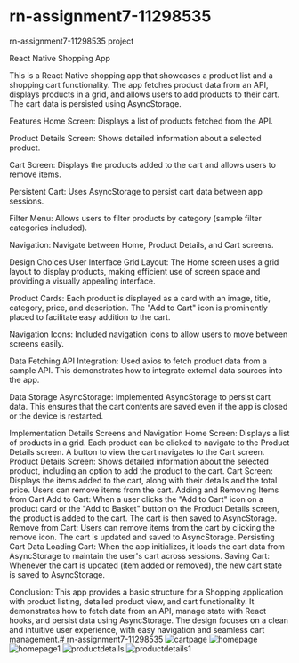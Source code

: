 # rn-assignment7-11298535

rn-assignment7-11298535 project

React Native Shopping App

This is a React Native shopping app that showcases a product list and a shopping cart functionality. The app fetches product data from an API, displays products in a grid, and allows users to add products to their cart. The cart data is persisted using AsyncStorage.

Features
Home Screen: Displays a list of products fetched from the API.

Product Details Screen: Shows detailed information about a selected product.

Cart Screen: Displays the products added to the cart and allows users to remove items.

Persistent Cart: Uses AsyncStorage to persist cart data between app sessions.

Filter Menu: Allows users to filter products by category (sample filter categories included).

Navigation: Navigate between Home, Product Details, and Cart screens.

Design Choices
User Interface
Grid Layout: The Home screen uses a grid layout to display products, making efficient use of screen space and providing a visually appealing interface.

Product Cards: Each product is displayed as a card with an image, title, category, price, and description. The "Add to Cart" icon is prominently placed to facilitate easy addition to the cart.

Navigation Icons: Included navigation icons to allow users to move between screens easily.

Data Fetching
API Integration: Used axios to fetch product data from a sample API. This demonstrates how to integrate external data sources into the app.

Data Storage
AsyncStorage: Implemented AsyncStorage to persist cart data. This ensures that the cart contents are saved even if the app is closed or the device is restarted.

Implementation Details
Screens and Navigation
Home Screen: Displays a list of products in a grid. Each product can be clicked to navigate to the Product Details screen. A button to view the cart navigates to the Cart screen.
Product Details Screen: Shows detailed information about the selected product, including an option to add the product to the cart.
Cart Screen: Displays the items added to the cart, along with their details and the total price. Users can remove items from the cart.
Adding and Removing Items from Cart
Add to Cart: When a user clicks the "Add to Cart" icon on a product card or the "Add to Basket" button on the Product Details screen, the product is added to the cart. The cart is then saved to AsyncStorage.
Remove from Cart: Users can remove items from the cart by clicking the remove icon. The cart is updated and saved to AsyncStorage.
Persisting Cart Data
Loading Cart: When the app initializes, it loads the cart data from AsyncStorage to maintain the user's cart across sessions.
Saving Cart: Whenever the cart is updated (item added or removed), the new cart state is saved to AsyncStorage.


Conclusion:
This app provides a basic structure for a Shopping application with product listing, detailed product view, and cart functionality. It demonstrates how to fetch data from an API, manage state with React hooks, and persist data using AsyncStorage. The design focuses on a clean and intuitive user experience, with easy navigation and seamless cart management.# rn-assignment7-11298535
![cartpage](https://github.com/user-attachments/assets/bba37f93-930a-450a-9f51-c5542cb87a49)
![homepage](https://github.com/user-attachments/assets/f9681bcd-a699-4ade-bd66-8e3cc57984fc)
![homepage1](https://github.com/user-attachments/assets/369b4157-271a-4044-9c51-2c038b37f9eb)
![productdetails](https://github.com/user-attachments/assets/0911ff7f-1903-46e8-9f7a-c62355e8b84c)
![productdetails1](https://github.com/user-attachments/assets/8e45f534-a86f-40e6-91eb-bc65bfbfad86)
